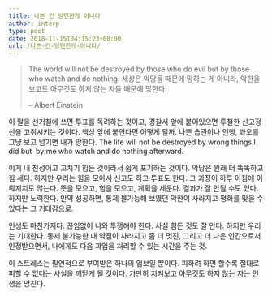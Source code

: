 ```yaml
---
title: 나쁜 건 당연한게 아니다
author: interp
type: post
date: 2018-11-15T04:15:23+00:00
url: /나쁜-건-당연한게-아니다/
---
```

> The world will not be destroyed by those who do evil but by those who watch and do nothing.
> 세상은 악당들 때문에 망하는 게 아니라, 악한을 보고도 아무것도 하지 않는 자들 때문에 망한다.
>   
> &#8211; Albert Einstein

이 말을 선거철에 쓰면 투표를 독려하는 것이고, 경찰서 앞에 붙어있으면 투철한 신고정신을 고취시키는 것이다. 책상 앞에 붙인다면 어떻게 될까. 나쁜 습관이나 언행, 과오를 그냥 보고 넘기면 내가 망한다. The life will not be destroyed by wrong things I did but  by me who watch and do nothing afterward.

이게 내 천성이고 고치기 힘든 것이라서 쉽게 포기하는 것이다. 악당은 원래 더 똑똑하고 힘 세다. 하지만 우리는 힘을 모아서 신고도 하고 투표도 한다. 그 과정이 하루 아침에 이뤄지지도 않는다. 뜻을 모으고, 힘을 모으고, 계획을 세운다. 결과가 잘 안될 수도 있다. 하지만 노력한다. 만약 성공하면, 통제 불가능해 보였던 악한이 사라지고 평화를 맞을 수 있다는 그 기대감으로.

인생도 마찬가지다. 끊임없이 나와 투쟁해야 한다. 사실 힘든 것도 잘 안다. 하지만 우리는 기대한다. 통제 불가능한 내 약점이 사라지고 좀 더 멋진, 그리고 더 나은 인간으로서 인정받으면서, 나에게도 다음 과업을 처리할 수 있는 시간을 주는 것.

이 스트레스는 필연적으로 부여받은 하나의 업보일 뿐이다. 피하려 하면 할수록 절대로 피할 수 없다는 사실을 깨닫게 될 것이다. 가만히 지켜보고 아무것도 하지 않는 자는 인생을 망친다.
